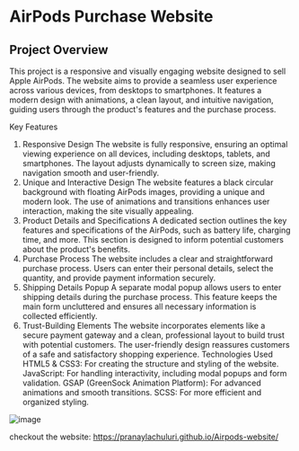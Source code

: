 # AirPods Purchase Website
## Project Overview
This project is a responsive and visually engaging website designed to sell Apple AirPods. The website aims to provide a seamless user experience across various devices, from desktops to smartphones. It features a modern design with animations, a clean layout, and intuitive navigation, guiding users through the product's features and the purchase process.

Key Features
1. Responsive Design
The website is fully responsive, ensuring an optimal viewing experience on all devices, including desktops, tablets, and smartphones. The layout adjusts dynamically to screen size, making navigation smooth and user-friendly.
2. Unique and Interactive Design
The website features a black circular background with floating AirPods images, providing a unique and modern look. The use of animations and transitions enhances user interaction, making the site visually appealing.
3. Product Details and Specifications
A dedicated section outlines the key features and specifications of the AirPods, such as battery life, charging time, and more. This section is designed to inform potential customers about the product's benefits.
4. Purchase Process
The website includes a clear and straightforward purchase process. Users can enter their personal details, select the quantity, and provide payment information securely.
5. Shipping Details Popup
A separate modal popup allows users to enter shipping details during the purchase process. This feature keeps the main form uncluttered and ensures all necessary information is collected efficiently.
6. Trust-Building Elements
The website incorporates elements like a secure payment gateway and a clean, professional layout to build trust with potential customers. The user-friendly design reassures customers of a safe and satisfactory shopping experience.
Technologies Used
HTML5 & CSS3: For creating the structure and styling of the website.
JavaScript: For handling interactivity, including modal popups and form validation.
GSAP (GreenSock Animation Platform): For advanced animations and smooth transitions.
SCSS: For more efficient and organized styling.

![image](https://github.com/user-attachments/assets/06ca2144-5a81-414c-bb24-14842c8e0350)

checkout the website: https://pranaylachuluri.github.io/Airpods-website/
